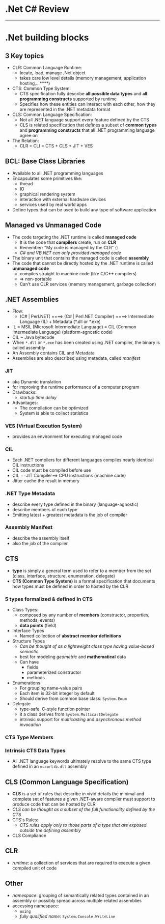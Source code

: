 # .Net C# Review

---

# .Net building blocks

## 3 Key topics

- CLR: Common Language Runtime: 
  - locate, load, manage .Net object
  - takes care low level details (memory management, application hosting,...****)
- CTS: Common Type System:
  - CTS specification fully describe **all possible data types** and **all programming constructs** supported by runtime
  - Specifies how these entities can interact with each other, how they are represented in the .NET metadata format
- CLS: Common Language Specification:
  - Not all .NET language support every feature defined by the CTS
  - CLS is related specification that defines a subset of **common types** and **programming constructs** that all .NET programming language agree on
- The Relation:
  - CLR = CLI = CTS + CLS + JIT + VES

## BCL: Base Class Libraries

- Available to all .NET programming languages
- Encapsulates some primitives like:
  - thread
  - IO
  - graphical rendering system
  - interaction with external hardware devices
  - services used by real world apps
- Define types that can be used to build any type of software application

## Managed vs Unmanaged Code

- The code targeting the .NET runtime is called **managed code**
  - It is the code that **compilers** create, run on **CLR**
  - Remember: "My code is managed by the CLR" :)
  - *C# and VB.NET can only provided managed code*
- The binary unit that contains the managed code is called **assembly**
- The code that cannot be directly hosted by the .NET runtime is called **unmanaged code**
  - compiles straight to machine code (like C/C++ compilers)
  - => non-portable
  - Can't use CLR services (memory management, garbage collection)

## .NET Assemblies

- Flow:
  - (C# | Perl.NET) ====> (C# | Perl.NET Compiler) ====> Intermediate Language (IL) + Metadata (*.dll or *.exe)
- IL = MSIL (Microsoft Intermediate Language) = CIL (Common Intermediate Language) (platform-agnostic code)
- CIL ~ Java bytecode
- When `*.dll` or `*.exe` has been created using .NET compiler, the binary is called assembly
- An Assembly contains CIL and Metadata
- Assemblies are also described using metadata, called *manifest*

### JIT

- aka Dynamic translation
- for improving the runtime performance of a computer program
- Drawbacks:
  - *startup time delay*
- Advantages:
  - The compilation can be optimized
  - System is able to collect statistics

### VES (Virtual Execution System)

- provides an environment for executing managed code

### CIL

- Each .NET compilers for different languages compiles nearly identical CIL instructions
- CIL code must be compiled before use
- CIL ==JIT Compiler==> CPU instructions (machine code)
- Jitter cache the result in memory

### .NET Type Metadata

- describe every type defined in the binary (language-agnostic)
- describe members of each type
- Emitting latest + greatest metadata is the job of compiler

### Assembly Manifest

- describe the assembly itself
- also the job of the compiler


## CTS

- **type** is simply a general term used to refer to a member from the set (class, interface, structure, enumeration, delegate)
- **CTS (Common Type System)** is a formal specification that documents how types must be defined in order to hosted by the CLR

### 5 types formalized & defined in CTS

- Class Types:
  - composed by any  number of **members** (constructor, properties, methods, events)
  - **data points** (field)
- Interface Types
  - Named collection of **abstract member definitions**
- Structure Types
  - *Can be thought of as a lightweight class type having value-based semantic*
  - best for modeling *geometric* and **mathematical** data
  - Can have
    - fields
    - parameterized constructor
    - methods
- Enumerations
  - For grouping name-value pairs
  - Each item is 32-bit integer by default
  - Should derive from common base class: `System.Enum`
- Delegate
  - type-safe, C-style function pointer
  - it a class derives from `System.MulticastDelegate`
  - intrinsic support for *multicasting* and *asynchronous method invocation*


### CTS Type Members

### Intrinsic CTS Data Types

- All .NET language keywords ultimately resolve to the same CTS type defined in an `mscorlib.dll` assembly

## CLS (Common Language Specification)

- **CLS** is a set of rules that describe in vivid details the minimal and complete set of features a given .NET-aware compiler must support to produce code that can be hosted by CLR
- *CLS can be thought as a subset of the full functionality defined by the CTS*
- CTS's Rules:
  - *CTS rules apply only to those parts of a type that are exposed outside the defining assembly*
- CLS Compliance

## CLR

- *runtime*: a collection of services that are required to execute a given compiled unit of code

## Other

- *namespace*: grouping of semantically related types contained in an assembly or possibly spread across multiple related assemblies
- accessing namespace:
  - `using`
  - *fully qualified name*: `System.Console.WriteLine`